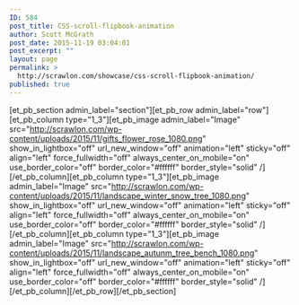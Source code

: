 ```yaml
---
ID: 584
post_title: CSS-scroll-flipbook-animation
author: Scott McGrath
post_date: 2015-11-19 03:04:01
post_excerpt: ""
layout: page
permalink: >
  http://scrawlon.com/showcase/css-scroll-flipbook-animation/
published: true
---
```

[et_pb_section admin_label="section"][et_pb_row admin_label="row"][et_pb_column type="1_3"][et_pb_image admin_label="Image" src="http://scrawlon.com/wp-content/uploads/2015/11/gifts_flower_rose_1080.png" show_in_lightbox="off" url_new_window="off" animation="left" sticky="off" align="left" force_fullwidth="off" always_center_on_mobile="on" use_border_color="off" border_color="#ffffff" border_style="solid" /][/et_pb_column][et_pb_column type="1_3"][et_pb_image admin_label="Image" src="http://scrawlon.com/wp-content/uploads/2015/11/landscape_winter_snow_tree_1080.png" show_in_lightbox="off" url_new_window="off" animation="left" sticky="off" align="left" force_fullwidth="off" always_center_on_mobile="on" use_border_color="off" border_color="#ffffff" border_style="solid" /][/et_pb_column][et_pb_column type="1_3"][et_pb_image admin_label="Image" src="http://scrawlon.com/wp-content/uploads/2015/11/landscape_autunm_tree_bench_1080.png" show_in_lightbox="off" url_new_window="off" animation="left" sticky="off" align="left" force_fullwidth="off" always_center_on_mobile="on" use_border_color="off" border_color="#ffffff" border_style="solid" /][/et_pb_column][/et_pb_row][/et_pb_section]